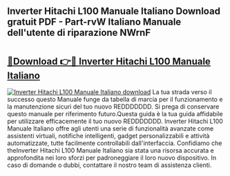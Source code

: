 ## Inverter Hitachi L100 Manuale Italiano Download gratuit PDF - Part-rvW Italiano Manuale dell'utente di riparazione NWrnF

# <h2><a href="http://df9bmsw.blite.top/?on=Inverter+Hitachi+L100+Manuale+Italiano">🔗Download 👉🔴 Inverter Hitachi L100 Manuale Italiano</a></h2>

[![Inverter Hitachi L100 Manuale Italiano download](https://i.imgur.com/lujVjoI.png)](http://df9bmsw.blite.top/?on=Inverter+Hitachi+L100+Manuale+Italiano)
La tua strada verso il successo questo Manuale funge da tabella di marcia per il funzionamento e la manutenzione sicuri del tuo nuovo REDDDDDDD. Si prega di conservare questo manuale per riferimento futuro.Questa guida è la tua guida affidabile per utilizzare efficacemente il tuo nuovo REDDDDDDD. Inverter Hitachi L100 Manuale Italiano offre agli utenti una serie di funzionalità avanzate come assistenti virtuali, notifiche intelligenti, gadget personalizzabili e attività automatizzate, tutte facilmente controllabili dall'interfaccia. Confidiamo che theInverter Hitachi L100 Manuale Italiano sia stata una risorsa accurata e approfondita nei loro sforzi per padroneggiare il loro nuovo dispositivo. In caso di domande o dubbi, contattare il nostro team di assistenza clienti.
